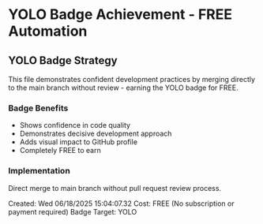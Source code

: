 # YOLO Badge Achievement - FREE Automation 
 
## YOLO Badge Strategy 
 
This file demonstrates confident development practices by merging directly 
to the main branch without review - earning the YOLO badge for FREE. 
 
### Badge Benefits 
- Shows confidence in code quality 
- Demonstrates decisive development approach 
- Adds visual impact to GitHub profile 
- Completely FREE to earn 
 
### Implementation 
Direct merge to main branch without pull request review process. 
 
Created: Wed 06/18/2025 15:04:07.32 
Cost: FREE (No subscription or payment required) 
Badge Target: YOLO 
